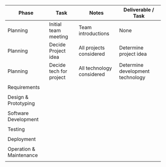 | Phase                   | Task                    | Notes                     | Deliverable / Task               |     
| ----------------        | --------------------    | ------------------        | --------------                   |
| Planning                | Initial team meeting    | Team introductions        | None                             |
| Planning                | Decide Project idea     | All projects considered   | Determine project idea           |
| Planning                | Decide tech for project | All technology considered | Determine development technology |
|                         |                         |                           |                                  |
| Requirements            |                         |                           |                                  |
|                         |                         |                           |                                  |
| Design & Prototyping    |                         |                           |                                  |
|                         |                         |                           |                                  |
| Software Development    |                         |                           |                                  |
|                         |                         |                           |                                  |
| Testing                 |                         |                           |                                  |
|                         |                         |                           |                                  |
| Deployment              |                         |                           |                                  |
|                         |                         |                           |                                  |
| Operation & Maintenance |                         |                           |                                  |
|                         |                         |                           |                                  |
